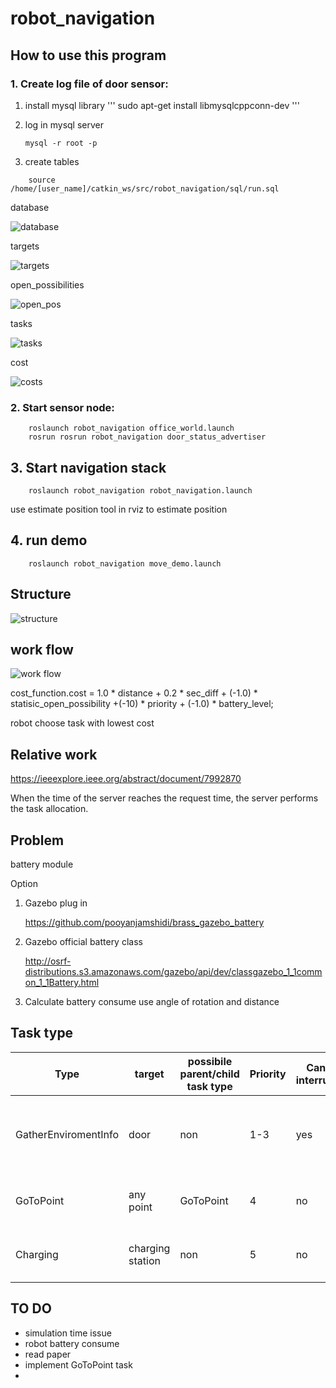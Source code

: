 # robot_navigation
## How to use this program

### 1.  Create log file of door sensor:
1. install mysql library
'''
sudo apt-get install libmysqlcppconn-dev
'''

2. log in mysql server 

    `mysql -r root -p`

3. create tables
```
    source /home/[user_name]/catkin_ws/src/robot_navigation/sql/run.sql
```
database 

![database](./img/robot-database.png)

targets

![targets](./img/targets.png)

open_possibilities

![open_pos](./img/open_possibilities.png)

tasks

![tasks](./img/tasks.png)

cost

![costs](./img/costs.png)

### 2.  Start sensor node:
```
    roslaunch robot_navigation office_world.launch
    rosrun rosrun robot_navigation door_status_advertiser
```
## 3. Start navigation stack
```
    roslaunch robot_navigation robot_navigation.launch
```
use estimate position tool in rviz to estimate position

## 4. run demo
```
    roslaunch robot_navigation move_demo.launch
```
## Structure

![structure](./img/robot-ros_structure.png)

## work flow
![work flow](./img/robot-ros_workflow.png)

cost_function.cost = 1.0 * distance + 0.2 * sec_diff + (-1.0) * statisic_open_possibility +(-10) * priority  +  (-1.0) * battery_level;

robot choose task with lowest cost


## Relative work

https://ieeexplore.ieee.org/abstract/document/7992870

When the time of the server reaches the request time, the server performs the task allocation. 

## Problem 

battery module

Option 

1.  Gazebo plug in 
    
    https://github.com/pooyanjamshidi/brass_gazebo_battery
    
2. Gazebo official battery class

    http://osrf-distributions.s3.amazonaws.com/gazebo/api/dev/classgazebo_1_1common_1_1Battery.html

3.   Calculate battery consume use angle of rotation and distance

## Task type
| Type             | target |possibile parent/child task type    | Priority | Can be interrupted | If can not arrive the goal        | If door closed       / charging station not empty                                                |   |
|----------------------|----------|----------|----------|--------------------|--------------------------------------------------|-------------------------------------------------------------------------------|---|
| GatherEnviromentInfo  | door | non | 1-3      | yes                | put task into table(Error) and get another best task                            | put task into table(RanToCompletion), update pos_table | 
| GoToPoint              | any point |GoToPoint |4        | no                 | put task into table(Error), alarm                            | robot wait outside the door ,  alarm                                                  |   |
| Charging               | charging station | non | 5        | no                 | put task into table(Error), alarm | check another station                           |   |

## TO DO

- simulation time issue
- robot battery consume
- read paper
- implement GoToPoint task
- 
